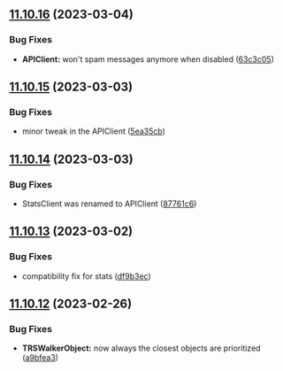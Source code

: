 ## [11.10.16](https://github.com/Torwent/WaspLib/compare/v11.10.15...v11.10.16) (2023-03-04)


### Bug Fixes

* **APIClient:** won't spam messages anymore when disabled ([63c3c05](https://github.com/Torwent/WaspLib/commit/63c3c05deed5fbd684cf80a70f625daaccbbaba6))



## [11.10.15](https://github.com/Torwent/WaspLib/compare/v11.10.14...v11.10.15) (2023-03-03)


### Bug Fixes

* minor tweak in the APIClient ([5ea35cb](https://github.com/Torwent/WaspLib/commit/5ea35cb746119ec947a347ab9a2807bb7f1bd56e))



## [11.10.14](https://github.com/Torwent/WaspLib/compare/v11.10.13...v11.10.14) (2023-03-03)


### Bug Fixes

* StatsClient was renamed to APIClient ([87761c6](https://github.com/Torwent/WaspLib/commit/87761c6cdff009843d496cc7f215e30b89996016))



## [11.10.13](https://github.com/Torwent/WaspLib/compare/v11.10.12...v11.10.13) (2023-03-02)


### Bug Fixes

* compatibility fix for stats ([df9b3ec](https://github.com/Torwent/WaspLib/commit/df9b3ecd0447c23663557956e61e123f3c019c14))



## [11.10.12](https://github.com/Torwent/WaspLib/compare/v11.10.11...v11.10.12) (2023-02-26)


### Bug Fixes

* **TRSWalkerObject:** now always the closest objects are prioritized ([a9bfea3](https://github.com/Torwent/WaspLib/commit/a9bfea3a556d66654a30c83b09f5464c1f86356e))



